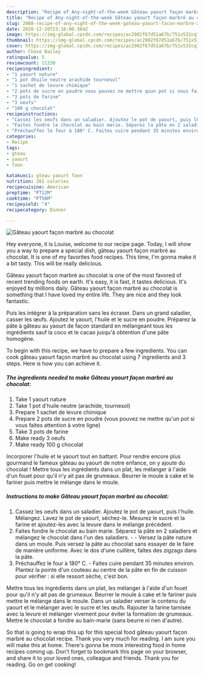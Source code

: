 ```yaml
---
description: "Recipe of Any-night-of-the-week Gâteau yaourt façon marbré au chocolat"
title: "Recipe of Any-night-of-the-week Gâteau yaourt façon marbré au chocolat"
slug: 2008-recipe-of-any-night-of-the-week-gateau-yaourt-facon-marbre-au-chocolat
date: 2020-12-20T23:16:00.564Z
image: https://img-global.cpcdn.com/recipes/ac2902f67d51a67b/751x532cq70/gateau-yaourt-facon-marbre-au-chocolat-photo-principale-de-la-recette.jpg
thumbnail: https://img-global.cpcdn.com/recipes/ac2902f67d51a67b/751x532cq70/gateau-yaourt-facon-marbre-au-chocolat-photo-principale-de-la-recette.jpg
cover: https://img-global.cpcdn.com/recipes/ac2902f67d51a67b/751x532cq70/gateau-yaourt-facon-marbre-au-chocolat-photo-principale-de-la-recette.jpg
author: Chase Bailey
ratingvalue: 5
reviewcount: 11330
recipeingredient:
- "1 yaourt nature"
- "1 pot dhuile neutre arachide tournesol"
- "1 sachet de levure chimique"
- "2 pots de sucre en poudre vous pouvez ne mettre quun pot si vous faites attention  votre ligne"
- "3 pots de farine"
- "3 oeufs"
- "100 g chocolat"
recipeinstructions:
- "Cassez les oeufs dans un saladier. Ajoutez le pot de yaourt, puis l&#39;huile. Mélangez. Lavez le pot de yaourt, séchez-le. Mesurez le sucre et la farine et ajoutez-les avec la levure dans le mélange précédent."
- "Faites fondre le chocolat au bain marie. Séparez la pâte en 2 saladiers et mélangez le chocolat dans l&#39;un des saladiers.   Versez la pâte nature dans un moule. Puis versez la pâte au chocolat sans essayer de le faire de manière uniforme. Avec le dos d&#39;une cuillère, faîtes des zigzags dans la pâte."
- "Préchauffez le four à 180° C. Faites cuire pendant 35 minutes environ. Plantez la pointe d&#39;un couteau au centre de la pâte en fin de cuisson pour vérifier : si elle ressort sèche, c&#39;est bon."
categories:
- Recipe
tags:
- gteau
- yaourt
- faon

katakunci: gteau yaourt faon 
nutrition: 261 calories
recipecuisine: American
preptime: "PT12M"
cooktime: "PT56M"
recipeyield: "4"
recipecategory: Dinner

---
```



![Gâteau yaourt façon marbré au chocolat](https://img-global.cpcdn.com/recipes/ac2902f67d51a67b/751x532cq70/gateau-yaourt-facon-marbre-au-chocolat-photo-principale-de-la-recette.jpg)

Hey everyone, it is Louise, welcome to our recipe page. Today, I will show you a way to prepare a special dish, gâteau yaourt façon marbré au chocolat. It is one of my favorites food recipes. This time, I'm gonna make it a bit tasty. This will be really delicious.

Gâteau yaourt façon marbré au chocolat is one of the most favored of recent trending foods on earth. It's easy, it is fast, it tastes delicious. It's enjoyed by millions daily. Gâteau yaourt façon marbré au chocolat is something that I have loved my entire life. They are nice and they look fantastic.

Puis les intégrer à la préparation sans les écraser. Dans un grand saladier, casser les œufs. Ajoutez le yaourt, l&#39;huile et le sucre en poudre. Préparez la pâte à gâteau au yaourt de façon standard en mélangeant tous les ingrédients sauf la coco et le cacao jusqu&#39;à obtention d&#39;une pâte homogène.


To begin with this recipe, we have to prepare a few ingredients. You can cook gâteau yaourt façon marbré au chocolat using 7 ingredients and 3 steps. Here is how you can achieve it.

<!--inarticleads1-->

##### The ingredients needed to make Gâteau yaourt façon marbré au chocolat:

1. Take 1 yaourt nature
1. Take 1 pot d&#39;huile neutre (arachide, tournesol)
1. Prepare 1 sachet de levure chimique
1. Prepare 2 pots de sucre en poudre (vous pouvez ne mettre qu&#39;un pot si vous faites attention à votre ligne)
1. Take 3 pots de farine
1. Make ready 3 oeufs
1. Make ready 100 g chocolat


Incorporer l&#39;huile et le yaourt tout en battant. Pour rendre encore plus gourmand le fameux gâteau au yaourt de notre enfance, on y ajoute du chocolat ! Mettre tous les ingrédients dans un plat, les mélanger à l&#39;aide d&#39;un fouet pour qu&#39;il n&#39;y ait pas de grumeaux. Beurrer le moule à cake et le fariner puis mettre le mélange dans le moule. 

<!--inarticleads2-->

##### Instructions to make Gâteau yaourt façon marbré au chocolat:

1. Cassez les oeufs dans un saladier. Ajoutez le pot de yaourt, puis l&#39;huile. Mélangez. Lavez le pot de yaourt, séchez-le. Mesurez le sucre et la farine et ajoutez-les avec la levure dans le mélange précédent.
1. Faites fondre le chocolat au bain marie. Séparez la pâte en 2 saladiers et mélangez le chocolat dans l&#39;un des saladiers. -   - Versez la pâte nature dans un moule. Puis versez la pâte au chocolat sans essayer de le faire de manière uniforme. Avec le dos d&#39;une cuillère, faîtes des zigzags dans la pâte.
1. Préchauffez le four à 180° C. - Faites cuire pendant 35 minutes environ. Plantez la pointe d&#39;un couteau au centre de la pâte en fin de cuisson pour vérifier : si elle ressort sèche, c&#39;est bon.


Mettre tous les ingrédients dans un plat, les mélanger à l&#39;aide d&#39;un fouet pour qu&#39;il n&#39;y ait pas de grumeaux. Beurrer le moule à cake et le fariner puis mettre le mélange dans le moule. Dans un saladier verser le contenu du yaourt et le mélanger avec le sucre et les œufs. Rajouter la farine tamisée avec la levure et mélanger vivement pour éviter la formation de grumeaux. Mettre le chocolat à fondre au bain-marie (sans beurre ni rien d&#39;autre). 

So that is going to wrap this up for this special food gâteau yaourt façon marbré au chocolat recipe. Thank you very much for reading. I am sure you will make this at home. There's gonna be more interesting food in home recipes coming up. Don't forget to bookmark this page on your browser, and share it to your loved ones, colleague and friends. Thank you for reading. Go on get cooking!
